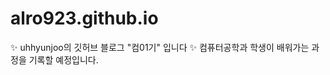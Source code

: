 # alro923.github.io

:sparkles: uhhyunjoo의 깃허브 블로그 "컴01기" 입니다
:sparkles: 컴퓨터공학과 학생이 배워가는 과정을 기록할 예정입니다.
